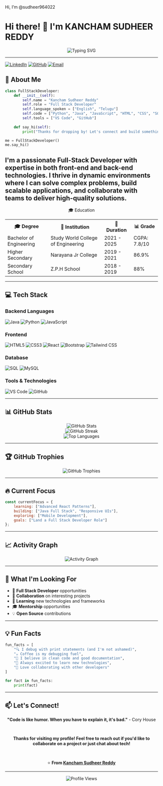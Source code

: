 Hi, I’m @sudheer964022 
# Hi there! 👋 I'm **KANCHAM SUDHEER REDDY**

<div align="center">
  <img src="https://readme-typing-svg.herokuapp.com?font=Fira+Code&pause=1000&color=2196F3&center=true&vCenter=true&width=435&lines=Full+Stack+Developer;Problem+Solver;Always+Learning+New+Things" alt="Typing SVG" />
</div>



---

[![LinkedIn](https://img.shields.io/badge/LinkedIn-0077B5?style=for-the-badge&logo=linkedin&logoColor=white)](https://www.linkedin.com/in/kancham-sudheer-reddy-0013342b7/)
[![GitHub](https://img.shields.io/badge/GitHub-100000?style=for-the-badge&logo=github&logoColor=white)](https://github.com/sudheer964022)
[![Email](https://img.shields.io/badge/Email-D14836?style=for-the-badge&logo=gmail&logoColor=white)](mailto:sudheerkancham4@gmail.com)
  

## 🚀 About Me

```python
class FullStackDeveloper:
    def __init__(self):
        self.name = "Kancham Sudheer Reddy"
        self.role = "Full Stack Developer"
        self.language_spoken = ["English", "Telugu"]
        self.code = ["Python", "Java", "JavaScript", "HTML", "CSS", "SQL", "MySQL"]
        self.tools = ["VS Code", "GitHub"]
        
    def say_hi(self):
        print("Thanks for dropping by! Let's connect and build something amazing together.")

me = FullStackDeveloper()
me.say_hi()
```

I'm a passionate **Full-Stack Developer** with expertise in both front-end and back-end technologies. I thrive in dynamic environments where I can solve complex problems, build scalable applications, and collaborate with teams to deliver high-quality solutions.
---

<div align="center">
🎓 Education
<table> <tr> <th>🎓 <b>Degree</b></th> <th>🏫 <b>Institution</b></th> <th>📅 <b>Duration</b></th> <th>📊 <b>Grade</b></th> </tr> <tr> <td>Bachelor of Engineering</td> <td>Study World College of Engineering</td> <td>2021 - 2025</td> <td>CGPA: 7.8/10</td> </tr> <tr> <td>Higher Secondary</td> <td>Narayana Jr College</td> <td>2019 - 2021</td> <td>86.9%</td> </tr> <tr> <td>Secondary School</td> <td>Z.P.H School</td> <td>2018 - 2019</td> <td>88%</td> </tr> </table> </div>

---

## 💻 Tech Stack

### **Backend Languages**
![Java](https://img.shields.io/badge/Java-ED8B00?style=for-the-badge&logo=java&logoColor=white)
![Python](https://img.shields.io/badge/Python-3776AB?style=for-the-badge&logo=python&logoColor=white)
![JavaScript](https://img.shields.io/badge/JavaScript-F7DF1E?style=for-the-badge&logo=javascript&logoColor=black)


### **Frontend**
![HTML5](https://img.shields.io/badge/HTML5-E34F26?style=for-the-badge&logo=html5&logoColor=white)
![CSS3](https://img.shields.io/badge/CSS3-1572B6?style=for-the-badge&logo=css3&logoColor=white)
![React](https://img.shields.io/badge/React-20232A?style=for-the-badge&logo=react&logoColor=61DAFB)
![Bootstrap](https://img.shields.io/badge/Bootstrap-563D7C?style=for-the-badge&logo=bootstrap&logoColor=white)
![Tailwind CSS](https://img.shields.io/badge/Tailwind_CSS-38B2AC?style=for-the-badge&logo=tailwind-css&logoColor=white)


### **Database**
![SQL](https://img.shields.io/badge/SQL-4479A1?style=for-the-badge&logo=mysql&logoColor=white)
![MySQL](https://img.shields.io/badge/MySQL-00000F?style=for-the-badge&logo=mysql&logoColor=white)

### **Tools & Technologies**
![VS Code](https://img.shields.io/badge/VS_Code-0078D4?style=for-the-badge&logo=visual%20studio%20code&logoColor=white)
![GitHub](https://img.shields.io/badge/GitHub-100000?style=for-the-badge&logo=github&logoColor=white)

---

## 📊 GitHub Stats

<div align="center">
  <img src="https://github-readme-stats.vercel.app/api?username=sudheer964022&show_icons=true&theme=radical" alt="GitHub Stats" />
</div>

<div align="center">
  <img src="https://github-readme-streak-stats.herokuapp.com/?user=sudheer964022&theme=radical" alt="GitHub Streak" />
</div>

<div align="center">
  <img src="https://github-readme-stats.vercel.app/api/top-langs/?username=sudheer964022&layout=compact&theme=radical" alt="Top Languages" />
</div>

---

## 🏆 GitHub Trophies

<div align="center">
  <img src="https://github-profile-trophy.vercel.app/?username=sudheer964022&theme=radical&no-frame=false&no-bg=true&margin-w=4" alt="GitHub Trophies" />
</div>

---

## 🔥 Current Focus

```javascript
const currentFocus = {
    learning: ["Advanced React Patterns"],
    building: ["Java Full Stack", "Responsive UIs"],
    exploring: ["Mobile Development"],
    goals: ["Land a Full Stack Developer Role"]
};
```

---

## 📈 Activity Graph

<div align="center">
  <img src="https://github-readme-activity-graph.vercel.app/graph?username=sudheer964022&theme=react-dark&bg_color=20232a&hide_border=true" alt="Activity Graph" />
</div>

---

## 🎯 What I'm Looking For

- 💼 **Full Stack Developer** opportunities
- 🤝 **Collaboration** on interesting projects
- 🌱 **Learning** new technologies and frameworks
- 🎓 **Mentorship** opportunities
- 💡 **Open Source** contributions

---

## 💡 Fun Facts

```python
fun_facts = [
    "🔍 I debug with print statements (and I'm not ashamed)",
    "☕ Coffee is my debugging fuel",
    "🎯 I believe in clean code and good documentation",
    "🚀 Always excited to learn new technologies",
    "🤝 Love collaborating with other developers"
]

for fact in fun_facts:
    print(fact)
```

---

## 📫 Let's Connect!

<div align="center">
  
  **"Code is like humor. When you have to explain it, it's bad."** - Cory House
  
  <br>
  
  **Thanks for visiting my profile! Feel free to reach out if you'd like to collaborate on a project or just chat about tech!**
  
  <br>
  
  ⭐ **From [Kancham Sudheer Reddy](https://github.com/sudheer964022)**
  
</div>

---

<div align="center">
  <img src="https://komarev.com/ghpvc/?username=sudheer964022&label=Profile%20views&color=0e75b6&style=flat" alt="Profile Views" />
</div>
